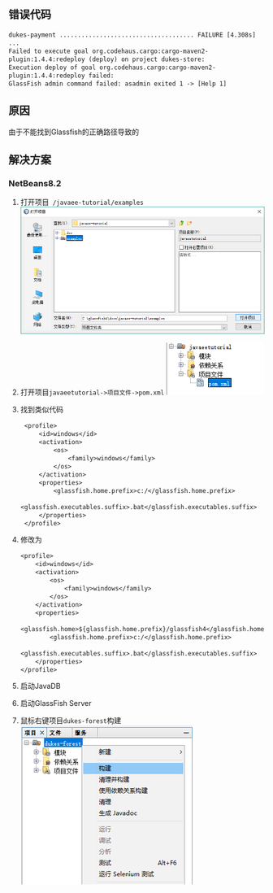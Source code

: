   [1]: /assets/posts/javaee7构建duke-forest失败的解决方案/examples.png
  [2]: /assets/posts/javaee7构建duke-forest失败的解决方案/pom.xml.png
  [3]: /assets/posts/javaee7构建duke-forest失败的解决方案/build-duke-forest.png



##  错误代码
	dukes-payment ..................................... FAILURE [4.308s]
	...
	Failed to execute goal org.codehaus.cargo:cargo-maven2-plugin:1.4.4:redeploy (deploy) on project dukes-store: 
	Execution deploy of goal org.codehaus.cargo:cargo-maven2-plugin:1.4.4:redeploy failed: 
	GlassFish admin command failed: asadmin exited 1 -> [Help 1]

##  原因
由于不能找到Glassfish的正确路径导致的

##  解决方案
### NetBeans8.2
1. 打开项目` /javaee-tutorial/examples`
![打开example][1]
2. 打开项目`javaeetutorial->项目文件->pom.xml`
![打开pom.xml][2]
3. 找到类似代码
	
		<profile>
			<id>windows</id>
			<activation>
				<os>
					<family>windows</family>
				</os>
			</activation>
			<properties>
				<glassfish.home.prefix>c:/</glassfish.home.prefix>
				<glassfish.executables.suffix>.bat</glassfish.executables.suffix>
			</properties>
		</profile>
	
4.  修改为

		<profile>
			<id>windows</id>
			<activation>
				<os>
					<family>windows</family>
				</os>
			</activation>
			<properties>
				<glassfish.home>${glassfish.home.prefix}/glassfish4</glassfish.home>
				<glassfish.home.prefix>c:/</glassfish.home.prefix>
				<glassfish.executables.suffix>.bat</glassfish.executables.suffix>
			</properties>
		</profile>
	
5.  启动JavaDB
6.  启动GlassFish Server
7.  鼠标右键项目`dukes-forest`构建
![构建][3]
